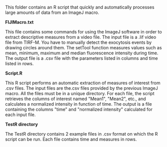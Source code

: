 This folder contains an R script that quickly and automatically processes large amounts of data from an ImageJ macro.



**FIJIMacro.txt**



This file contains some commands for using the ImageJ software in order to extract descriptive measures from a video file. The input file is a .lif video file from TIRF-M. You have to manually detect the exocytosis events by drawing circles around them. The setTool function measures values such as mean, minimum, maximum and median fluorescence intensity during time. The output file is a .csv file with the parameters listed in columns and time listed in rows.



**Script.R**



This R script performs an automatic extraction of measures of interest from .csv files. The input files are the.csv files provided by the previous ImageJ macro. All the files must be in a unique directory. For each file, the script retrieves the columns of interest named "Mean1", "Mean2", etc., and calculates a normalized intensity in function of time. The output is a file containing the columns "time" and "normalized intensity" calculated for each input file.



**TestR directory**



The TestR directory contains 2 example files in .csv format on which the R script can be run. Each file contains time and measures in rows.

